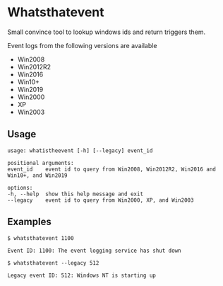 # Whatsthatevent

Small convince tool to lookup windows ids and return triggers them.

Event logs from the following versions are available

- Win2008
- Win2012R2
- Win2016
- Win10+
- Win2019
- Win2000
- XP
- Win2003


## Usage


```
usage: whatistheevent [-h] [--legacy] event_id

positional arguments:
event_id    event id to query from Win2008, Win2012R2, Win2016 and Win10+, and Win2019

options:
-h, --help  show this help message and exit
--legacy    event id to query from Win2000, XP, and Win2003
```

## Examples 


```
$ whatsthatevent 1100

Event ID: 1100: The event logging service has shut down
```

```
$ whatsthatevent --legacy 512

Legacy event ID: 512: Windows NT is starting up
```
